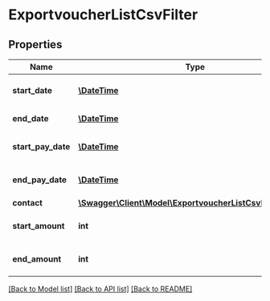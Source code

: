 # ExportvoucherListCsvFilter

## Properties
Name | Type | Description | Notes
------------ | ------------- | ------------- | -------------
**start_date** | [**\DateTime**](\DateTime.md) | Start date of the voucher | [optional] 
**end_date** | [**\DateTime**](\DateTime.md) | End date of the voucher | [optional] 
**start_pay_date** | [**\DateTime**](\DateTime.md) | Start pay date of the voucher | [optional] 
**end_pay_date** | [**\DateTime**](\DateTime.md) | End pay date of the voucher | [optional] 
**contact** | [**\Swagger\Client\Model\ExportvoucherListCsvFilterContact**](ExportvoucherListCsvFilterContact.md) |  | [optional] 
**start_amount** | **int** | filters the vouchers by amount | [optional] 
**end_amount** | **int** | filters the vouchers by amount | [optional] 

[[Back to Model list]](../../README.md#documentation-for-models) [[Back to API list]](../../README.md#documentation-for-api-endpoints) [[Back to README]](../../README.md)

